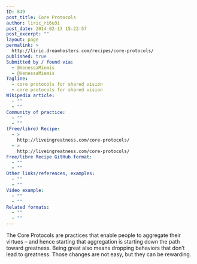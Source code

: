 ```yaml
---
ID: 849
post_title: Core Protocols
author: liric_ri6u3i
post_date: 2014-02-13 15:22:57
post_excerpt: ""
layout: page
permalink: >
  http://liric.dreamhosters.com/recipes/core-protocols/
published: true
Submitted by / found via:
  - @VenessaMiemis
  - @VenessaMiemis
Tagline:
  - core protocols for shared vision
  - core protocols for shared vision
Wikipedia article:
  - ""
  - ""
Community of practice:
  - ""
  - ""
(Free/libre) Recipe:
  - >
    http://liveingreatness.com/core-protocols/
  - >
    http://liveingreatness.com/core-protocols/
Free/libre Recipe GitHub format:
  - ""
  - ""
Other links/references, examples:
  - ""
  - ""
Video example:
  - ""
  - ""
Related formats:
  - ""
  - ""
---
```

The Core Protocols are practices that enable people to aggregate their virtues – and hence starting that aggregation is starting down the path toward greatness. Being great also means dropping behaviors that don’t lead to greatness. Those changes are not easy, but they can be rewarding.